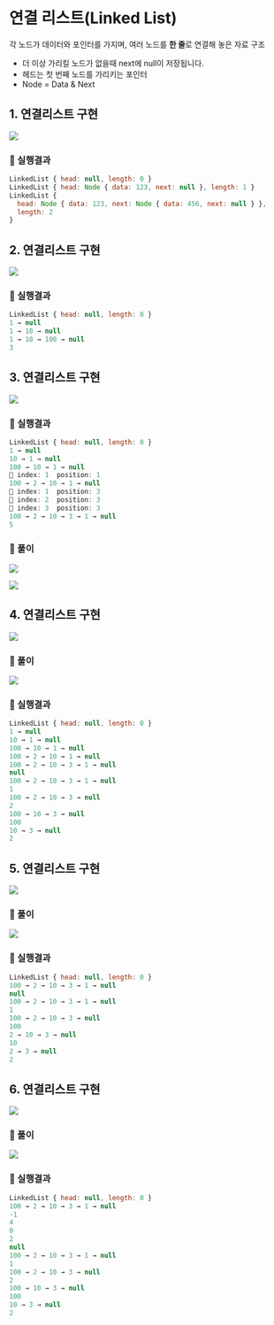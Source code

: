 # 연결 리스트(Linked List)
각 노드가 데이터와 포인터를 가지며, 여러 노드를 **한 줄**로 연결해 놓은 자료 구조

- 더 이상 가리킬 노드가 없을때 next에 null이 저장됩니다.
- 헤드는 첫 번째 노드를 가리키는 포인터
- Node = Data & Next

## 1. 연결리스트 구현
![](./Linked_list/images/1.png)

### 🧪 실행결과


``` javascript
LinkedList { head: null, length: 0 }
LinkedList { head: Node { data: 123, next: null }, length: 1 }        
LinkedList {
  head: Node { data: 123, next: Node { data: 456, next: null } },     
  length: 2
}
```

## 2. 연결리스트 구현
![](./Linked_list/images/2.png)

### 🧪 실행결과


``` javascript
LinkedList { head: null, length: 0 }
1 → null
1 → 10 → null      
1 → 10 → 100 → null
3
```


## 3. 연결리스트 구현
![](./Linked_list/images/3.png)

### 🧪 실행결과


``` javascript
LinkedList { head: null, length: 0 }
1 → null
10 → 1 → null
100 → 10 → 1 → null     
🥞 index: 1  position: 1
100 → 2 → 10 → 1 → null 
🥞 index: 1  position: 3
🥞 index: 2  position: 3
🥞 index: 3  position: 3
100 → 2 → 10 → 3 → 1 → null
5
```

### 🍒 풀이

![](./Linked_list/images/review3-1.png)

![](./Linked_list/images/review3-2.png)


## 4. 연결리스트 구현
![](./Linked_list/images/4.png)


### 🍒 풀이

![](./Linked_list/images/review4.png)


### 🧪 실행결과


``` javascript
LinkedList { head: null, length: 0 }
1 → null
10 → 1 → null
100 → 10 → 1 → null        
100 → 2 → 10 → 1 → null    
100 → 2 → 10 → 3 → 1 → null
null
100 → 2 → 10 → 3 → 1 → null
1
100 → 2 → 10 → 3 → null    
2
100 → 10 → 3 → null        
100
10 → 3 → null
2
```


## 5. 연결리스트 구현
![](./Linked_list/images/5.png)


### 🍒 풀이

![](./Linked_list/images/review5.png)


### 🧪 실행결과


``` javascript
LinkedList { head: null, length: 0 }
100 → 2 → 10 → 3 → 1 → null
null
100 → 2 → 10 → 3 → 1 → null
1
100 → 2 → 10 → 3 → null
100
2 → 10 → 3 → null
10
2 → 3 → null
2
```


## 6. 연결리스트 구현
![](./Linked_list/images/6.png)


### 🍒 풀이

![](./Linked_list/images/review6.png)


### 🧪 실행결과


``` javascript
LinkedList { head: null, length: 0 }
100 → 2 → 10 → 3 → 1 → null
-1
4
0
2
null
100 → 2 → 10 → 3 → 1 → null
1
100 → 2 → 10 → 3 → null
2
100 → 10 → 3 → null
100
10 → 3 → null
2
```